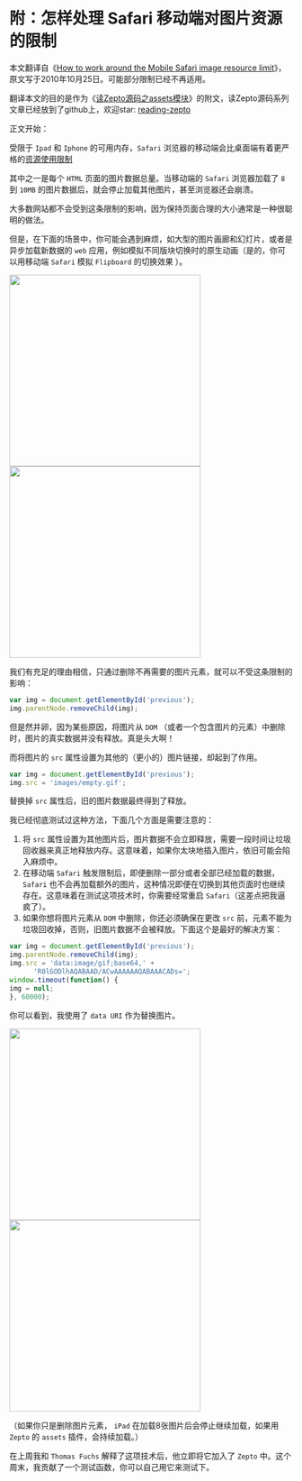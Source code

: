 # 附：怎样处理 Safari 移动端对图片资源的限制

本文翻译自《[How to work around the Mobile Safari image resource limit](https://www.fngtps.com/2010/mobile-safari-image-resource-limit-workaround/)》，原文写于2010年10月25日。可能部分限制已经不再适用。

翻译本文的目的是作为《[读Zepto源码之assets模块](https://github.com/yeyuqiudeng/reading-zepto/blob/master/src/%E8%AF%BBZepto%E6%BA%90%E7%A0%81%E4%B9%8Bassets%E6%A8%A1%E5%9D%97.md)》的附文，读Zepto源码系列文章已经放到了github上，欢迎star: [reading-zepto](https://github.com/yeyuqiudeng/reading-zepto)

正文开始：

受限于 `Ipad` 和 `Iphone` 的可用内存，`Safari` 浏览器的移动端会比桌面端有着更严格的[资源使用限制](https://developer.apple.com/library/safari/documentation/AppleApplications/Reference/SafariWebContent/CreatingContentforSafarioniPhone/CreatingContentforSafarioniPhone.html#//apple_ref/doc/uid/TP40006482-SW15)

其中之一是每个 `HTML` 页面的图片数据总量。当移动端的 `Safari` 浏览器加载了 `8` 到 `10MB` 的图片数据后，就会停止加载其他图片，甚至浏览器还会崩溃。

 大多数网站都不会受到这条限制的影响，因为保持页面合理的大小通常是一种很聪明的做法。

但是，在下面的场景中，你可能会遇到麻烦，如大型的图片画廊和幻灯片，或者是异步加载新数据的 `web` 应用，例如模拟不同版块切换时的原生动画（是的，你可以用移动端 `Safari` 模拟 `Flipboard` 的切换效果 ）。

<img src="https://www.fngtps.com/2010/mobile-safari-image-resource-limit-workaround/ipad_example1.jpg" width="340px" /><img src="https://www.fngtps.com/2010/mobile-safari-image-resource-limit-workaround/ipad_example2.jpg" width="340px" />

我们有充足的理由相信，只通过删除不再需要的图片元素，就可以不受这条限制的影响：

```javascript
var img = document.getElementById('previous');
img.parentNode.removeChild(img);
```

但是然并卵，因为某些原因，将图片从 `DOM` （或者一个包含图片的元素）中删除时，图片的真实数据并没有释放。真是头大啊！

而将图片的 `src` 属性设置为其他的（更小的）图片链接，却起到了作用。

```javascript
var img = document.getElementById('previous');
img.src = 'images/empty.gif';
```

替换掉 `src` 属性后，旧的图片数据最终得到了释放。

我已经彻底测试过这种方法，下面几个方面是需要注意的：

1. 将 `src` 属性设置为其他图片后，图片数据不会立即释放，需要一段时间让垃圾回收器来真正地释放内存。这意味着，如果你太块地插入图片，依旧可能会陷入麻烦中。
2. 在移动端 `Safari` 触发限制后，即便删除一部分或者全部已经加载的数据，`Safari` 也不会再加载额外的图片，这种情况即便在切换到其他页面时也继续存在。这意味着在测试这项技术时，你需要经常重启 `Safari`（这差点把我逼疯了）。
3. 如果你想将图片元素从 `DOM` 中删除，你还必须确保在更改 `src` 前，元素不能为垃圾回收掉，否则，旧图片数据不会被释放。下面这个是最好的解决方案：

```javascript
var img = document.getElementById('previous');
img.parentNode.removeChild(img);
img.src = 'data:image/gif;base64,' + 
      'R0lGODlhAQABAAD/ACwAAAAAAQABAAACADs=';
window.timeout(function() {
img = null;
}, 60000);
```

你可以看到，我使用了 `data URI` 作为替换图片。

<img src="https://www.fngtps.com/2010/mobile-safari-image-resource-limit-workaround/ipad_without.jpg" width="340px" /><img src="https://www.fngtps.com/2010/mobile-safari-image-resource-limit-workaround/ipad_with.jpg" width="340px" />

（如果你只是删除图片元素， `iPad` 在加载8张图片后会停止继续加载，如果用 `Zepto` 的 `assets` 插件，会持续加载。）

在上周我和 `Thomas Fuchs` 解释了这项技术后，他立即将它加入了 `Zepto` 中。这个周末，我贡献了一个测试函数，你可以自己用它来测试下。

